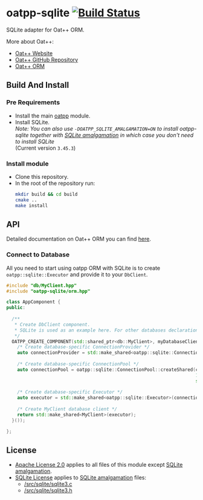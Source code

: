 # oatpp-sqlite [![Build Status](https://dev.azure.com/lganzzzo/lganzzzo/_apis/build/status/oatpp.oatpp-sqlite?branchName=master)](https://dev.azure.com/lganzzzo/lganzzzo/_build/latest?definitionId=30&branchName=master)

SQLite adapter for Oat++ ORM.

More about Oat++:

- [Oat++ Website](https://oatpp.io/)
- [Oat++ GitHub Repository](https://github.com/oatpp/oatpp)
- [Oat++ ORM](https://oatpp.io/docs/components/orm/)

## Build And Install

### Pre Requirements

- Install the main [oatpp](https://github.com/oatpp/oatpp) module.
- Install SQLite.  
   *Note: You can also use `-DOATPP_SQLITE_AMALGAMATION=ON` to install oatpp-sqlite together with [SQLite amalgamation](https://www.sqlite.org/amalgamation.html) 
   in which case you don't need to install SQLite*  
  (Current version `3.45.3`)

### Install module

- Clone this repository.
- In the root of the repository run:
   ```bash
   mkdir build && cd build
   cmake ..
   make install
   ```
   
## API

Detailed documentation on Oat++ ORM you can find [here](https://oatpp.io/docs/components/orm/).

### Connect to Database

All you need to start using oatpp ORM with SQLite is to create `oatpp::sqlite::Executor` and provide it to your `DbClient`.

```cpp
#include "db/MyClient.hpp"
#include "oatpp-sqlite/orm.hpp"

class AppComponent {
public:
  
  /**
   * Create DbClient component.
   * SQLite is used as an example here. For other databases declaration is similar.
   */
  OATPP_CREATE_COMPONENT(std::shared_ptr<db::MyClient>, myDatabaseClient)([] {
    /* Create database-specific ConnectionProvider */
    auto connectionProvider = std::make_shared<oatpp::sqlite::ConnectionProvider>("/path/to/database.sqlite");    
  
    /* Create database-specific ConnectionPool */
    auto connectionPool = oatpp::sqlite::ConnectionPool::createShared(connectionProvider, 
                                                                      10 /* max-connections */, 
                                                                      std::chrono::seconds(5) /* connection TTL */);
    
    /* Create database-specific Executor */
    auto executor = std::make_shared<oatpp::sqlite::Executor>(connectionPool);
  
    /* Create MyClient database client */
    return std::make_shared<MyClient>(executor);
  }());

};
```

## License

- [Apache License 2.0](https://github.com/oatpp/oatpp-sqlite/blob/master/LICENSE) applies to all files of this module except [SQLite amalgamation](https://www.sqlite.org/amalgamation.html).
- [SQLite License](https://www.sqlite.org/copyright.html) applies to [SQLite amalgamation](https://www.sqlite.org/amalgamation.html) files:
   - [/src/sqlite/sqlite3.c](https://github.com/oatpp/oatpp-sqlite/blob/master/src/sqlite/sqlite3.c)
   - [/src/sqlite/sqlite3.h](https://github.com/oatpp/oatpp-sqlite/blob/master/src/sqlite/sqlite3.h)
